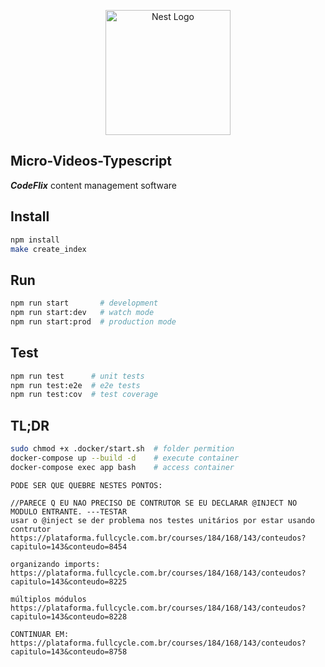 <p align="center">
  <a href="http://nestjs.com/" target="blank"><img src="https://nestjs.com/img/logo-small.svg" width="200" alt="Nest Logo" /></a>
</p>

## Micro-Videos-Typescript

*__CodeFlix__* content management software

## Install

```bash
npm install
make create_index
```

## Run

```bash
npm run start       # development
npm run start:dev   # watch mode
npm run start:prod  # production mode
```

## Test

```bash
npm run test      # unit tests
npm run test:e2e  # e2e tests
npm run test:cov  # test coverage
```

## TL;DR

```bash
sudo chmod +x .docker/start.sh  # folder permition
docker-compose up --build -d    # execute container
docker-compose exec app bash    # access container
```

```text
PODE SER QUE QUEBRE NESTES PONTOS:

//PARECE Q EU NAO PRECISO DE CONTRUTOR SE EU DECLARAR @INJECT NO MODULO ENTRANTE. ---TESTAR
usar o @inject se der problema nos testes unitários por estar usando contrutor
https://plataforma.fullcycle.com.br/courses/184/168/143/conteudos?capitulo=143&conteudo=8454

organizando imports:
https://plataforma.fullcycle.com.br/courses/184/168/143/conteudos?capitulo=143&conteudo=8225

múltiplos módulos
https://plataforma.fullcycle.com.br/courses/184/168/143/conteudos?capitulo=143&conteudo=8228
```

```text
CONTINUAR EM:
https://plataforma.fullcycle.com.br/courses/184/168/143/conteudos?capitulo=143&conteudo=8758
```
